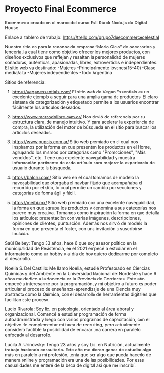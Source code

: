 <!-- ¿Qué productos o servicios brindará nuestro sitio? ¿Quién será nuestra audiencia
objetivo? ¿Cómo ajustaremos nuestra oferta a ese público?
Entregable: Crear archivo README.md en el repositiorio con:
● Una breve descripción de la oferta de productos y/o servicios ofrecidos por su
sitio. También agregar una breve descripción del público al que apunta el sitio.
● Una breve descripción de los integrantes del equipo. -->

# Proyecto Final Ecommerce  
 Ecommerce creado en el marco del curso Full Stack Node.js de Digital House

Enlace al tablero de trabajo: https://trello.com/grupo7dgecommercecelestial

Nuestro sitio es para la reconocida empresa “Maria Cielo” de accesorios y lencería, la cual tiene como objetivo ofrecer  los mejores productos, con diseños exclusivos que reflejan y resaltan la personalidad de mujeres soñadoras, auténticas, apasionadas, libres, extrovertidas e independientes.
El sitio web va destinado:
-Mujeres
-Principalmente jóvenes(15-40)
-Clase media/alta
-Mujeres independientes
-Todo Argentina


Sitios de referencia:
1) https://veganessentials.com/
El sitio web de Vegan Essentials es un excelente ejemplo a seguir para una amplia gama de productos. El claro sistema de categorización y etiquetado permite a los usuarios encontrar fácilmente los artículos deseados.

2) https://www.mercadolibre.com.ar/
Nos sirvió de referencia por su estructura clara, de manejo intuitivo. Y para acelerar la experiencia de compra, la utilización del motor de búsqueda en el sitio para buscar los artículos deseados. 

3) https://www.puppis.com.ar/
Sitio web premiado en el cual nos inspiramos por la forma en que presentan los productos en el Home, agrupando los mismos por categorías como "Promociones", "Más vendidos", etc. Tiene una excelente navegabilidad y muestra información pertinente de cada artículo para mejorar la experiencia de usuario durante la búsqueda.

4) https://balcru.com/
Sitio web en el cual tomamos de modelo la navegabilidad que otorgaba el navbar fijado que acompañaba el recorrido por el sitio, lo cual permite un cambio por secciones y categorias de forma ágil y fácil.

5) https://meibi.mx/
Sitio web premiado con una excelente navegabilidad, la forma en que agrupa los productos y denomina a sus categorías nos parece muy creativa. Tomamos como inspiración la forma en que detalla los artículos: presentaciòn con varias imágenes, descripciones, opiniones de clientes, puntuación. Además nos sirvió de modelo la forma en que presenta el footer, con una invitación a suscribirse incluída.



Saúl Belbey:
Tengo 33 años, hace 6 que soy asesor político en la municipalidad de Resistencia, en el 2021 empecé a estudiar en el informatorio como un hobby y al día de hoy quiero dedicarme por completo al desarrollo.

Noelia S. Del Castillo:
Me llamo Noelia, estudié Profesorado en Ciencias Químicas y del Ambiente en la Universidad Nacional del Nordeste y hace 6 años me dedico a la docencia en la Provincia de Corrientes. Este año empecé a interesarme por la programación, y mi objetivo a futuro es poder articular el proceso de enseñanza-aprendizaje de una Ciencia muy abstracta como la Química, con el desarrollo de herramientas digitales que facilitan este proceso.

Lucio Rivarola: 
Soy lic. en psicología, orientado al área laboral y organizacional. Comencé a estudiar programación de forma autoadministrada y luego con varios programas de capacitación, con el objetivo de complementar mi tarea de recruiting, pero actualmente considero factible la posibilidad de encarar una carrera en paralelo enfocado al desarrollo.

Lucila A. Urinovsky:
Tengo 23 años y soy Lic. en Nutrición, actualmente trabajo haciendo consultorio. Este año me dieron ganas de estudiar algo más en paralelo a mi profesión, tenía que ser algo que pueda hacerlo de manera online y programación era una de las posibilidades. Por esas casualidades me enteré de la beca de digital asi que me inscribí.
